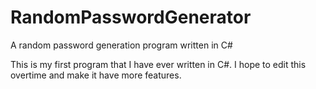 RandomPasswordGenerator
=======================

A random password generation program written in C#

This is my first program that I have ever written in C#. I hope to edit this overtime and make it have more features.
